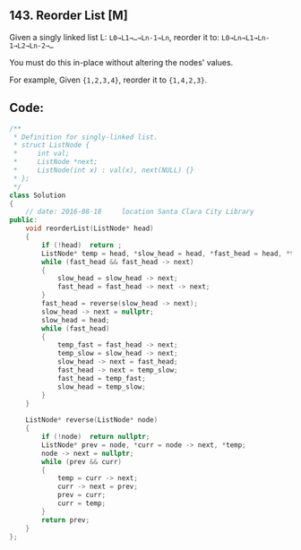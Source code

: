 ## 143. Reorder List [M]
Given a singly linked list L: `L0→L1→…→Ln-1→Ln`,
reorder it to: `L0→Ln→L1→Ln-1→L2→Ln-2→…`

You must do this in-place without altering the nodes' values.

For example,
Given `{1,2,3,4}`, reorder it to `{1,4,2,3}`.

## Code:
```c++
/**
 * Definition for singly-linked list.
 * struct ListNode {
 *     int val;
 *     ListNode *next;
 *     ListNode(int x) : val(x), next(NULL) {}
 * };
 */
class Solution 
{
    // date: 2016-08-18     location Santa Clara City Library
public:
    void reorderList(ListNode* head) 
    {
        if (!head)  return ;
        ListNode* temp = head, *slow_head = head, *fast_head = head, *temp_fast, *temp_slow;
        while (fast_head && fast_head -> next)
        {
            slow_head = slow_head -> next;
            fast_head = fast_head -> next -> next;
        }
        fast_head = reverse(slow_head -> next);
        slow_head -> next = nullptr;
        slow_head = head;
        while (fast_head)
        {
            temp_fast = fast_head -> next;
            temp_slow = slow_head -> next;
            slow_head -> next = fast_head;
            fast_head -> next = temp_slow;
            fast_head = temp_fast;
            slow_head = temp_slow;
        }
    }
    
    ListNode* reverse(ListNode* node)
    {
        if (!node)  return nullptr;
        ListNode* prev = node, *curr = node -> next, *temp;
        node -> next = nullptr;
        while (prev && curr)
        {
            temp = curr -> next;
            curr -> next = prev;
            prev = curr;
            curr = temp;
        }
        return prev;
    }
};
```
